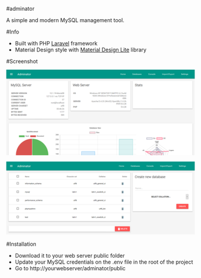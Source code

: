 #adminator

A simple and modern MySQL management tool.

#Info

* Built with PHP [Laravel](https://laravel.com) framework
* Material Design style with [Material Design Lite](https://getmdl.io/) library

#Screenshot

![alt tag](https://raw.githubusercontent.com/jcamilo93/adminator/master/screenshots/screen1.png)


![alt tag](https://raw.githubusercontent.com/jcamilo93/adminator/master/screenshots/screen2.png)

#Installation

* Download it to your web server public folder
* Update your MySQL credentials on the .env file in the root of the project
* Go to http://yourwebserver/adminator/public
